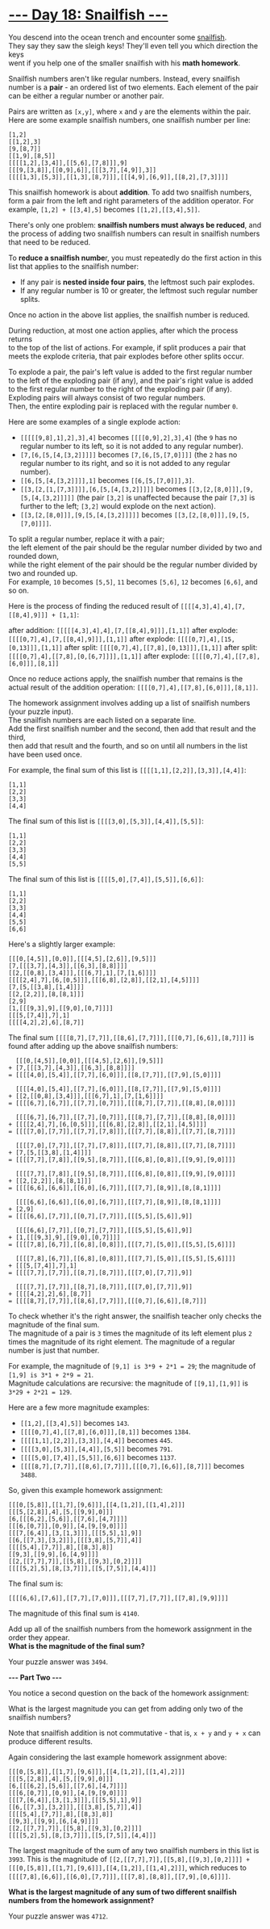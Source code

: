 # [--- Day 18: Snailfish ---](https://adventofcode.com/2021/day/18)

You descend into the ocean trench and encounter some [snailfish](https://en.wikipedia.org/wiki/Snailfish).  
They say they saw the sleigh keys! They'll even tell you which direction the keys  
went if you help one of the smaller snailfish with his **math homework**.

Snailfish numbers aren't like regular numbers. Instead, every snailfish number is a 
**pair** - an ordered list of two elements. Each element of the pair can be either a regular number or another pair.

Pairs are written as ``[x,y]``, where ``x`` and ``y`` are the elements within the pair. 
Here are some example snailfish numbers, one snailfish number per line:

```
[1,2]
[[1,2],3]
[9,[8,7]]
[[1,9],[8,5]]
[[[[1,2],[3,4]],[[5,6],[7,8]]],9]
[[[9,[3,8]],[[0,9],6]],[[[3,7],[4,9]],3]]
[[[[1,3],[5,3]],[[1,3],[8,7]]],[[[4,9],[6,9]],[[8,2],[7,3]]]]
```

This snailfish homework is about **addition**. To add two snailfish numbers, 
form a pair from the left and right parameters of the addition operator. 
For example, ``[1,2] + [[3,4],5]`` becomes ``[[1,2],[[3,4],5]]``.

There's only one problem: **snailfish numbers must always be reduced**, 
and the process of adding two snailfish numbers can result in snailfish numbers that need to be reduced.

To **reduce a snailfish numbe**r, you must repeatedly do the first action in this list that applies to the snailfish number:

- If any pair is **nested inside four pairs**, the leftmost such pair explodes.
- If any regular number is 10 or greater, the leftmost such regular number splits.

Once no action in the above list applies, the snailfish number is reduced.

During reduction, at most one action applies, after which the process returns  
to the top of the list of actions. For example, if split produces a pair that  
meets the explode criteria, that pair explodes before other splits occur.

To explode a pair, the pair's left value is added to the first regular number  
to the left of the exploding pair (if any), and the pair's right value is added  
to the first regular number to the right of the exploding pair (if any).  
Exploding pairs will always consist of two regular numbers.  
Then, the entire exploding pair is replaced with the regular number ``0``.

Here are some examples of a single explode action:

- ``[[[[[9,8],1],2],3],4]`` becomes ``[[[[0,9],2],3],4]`` (the ``9`` has no regular number to its left, so it is not added to any regular number).
- ``[7,[6,[5,[4,[3,2]]]]]`` becomes ``[7,[6,[5,[7,0]]]]`` (the ``2`` has no regular number to its right, and so it is not added to any regular number).
- ``[[6,[5,[4,[3,2]]]],1]`` becomes ``[[6,[5,[7,0]]],3]``.
- ``[[3,[2,[1,[7,3]]]],[6,[5,[4,[3,2]]]]]`` becomes ``[[3,[2,[8,0]]],[9,[5,[4,[3,2]]]]]`` (the pair ``[3,2]`` is unaffected because the pair ``[7,3]`` is further to the left; ``[3,2]`` would explode on the next action).
- ``[[3,[2,[8,0]]],[9,[5,[4,[3,2]]]]]`` becomes ``[[3,[2,[8,0]]],[9,[5,[7,0]]]]``.

To split a regular number, replace it with a pair;  
the left element of the pair should be the regular number divided by two and rounded down,  
while the right element of the pair should be the regular number divided by two and rounded up.  
For example, ``10`` becomes ``[5,5]``, ``11`` becomes ``[5,6]``, ``12`` becomes ``[6,6]``, and so on.

Here is the process of finding the reduced result of ``[[[[4,3],4],4],[7,[[8,4],9]]] + [1,1]``:

after addition: ``[[[[[4,3],4],4],[7,[[8,4],9]]],[1,1]]``
after explode:  ``[[[[0,7],4],[7,[[8,4],9]]],[1,1]]``
after explode:  ``[[[[0,7],4],[15,[0,13]]],[1,1]]``
after split:    ``[[[[0,7],4],[[7,8],[0,13]]],[1,1]]``
after split:    ``[[[[0,7],4],[[7,8],[0,[6,7]]]],[1,1]]``
after explode:  ``[[[[0,7],4],[[7,8],[6,0]]],[8,1]]``

Once no reduce actions apply, the snailfish number that remains is the actual result of the addition operation: ``[[[[0,7],4],[[7,8],[6,0]]],[8,1]]``.

The homework assignment involves adding up a list of snailfish numbers (your puzzle input).  
The snailfish numbers are each listed on a separate line.  
Add the first snailfish number and the second, then add that result and the third,  
then add that result and the fourth, and so on until all numbers in the list have been used once.

For example, the final sum of this list is ``[[[[1,1],[2,2]],[3,3]],[4,4]]``:

```
[1,1]
[2,2]
[3,3]
[4,4]
```
The final sum of this list is ``[[[[3,0],[5,3]],[4,4]],[5,5]]``:

```
[1,1]
[2,2]
[3,3]
[4,4]
[5,5]
```
The final sum of this list is ``[[[[5,0],[7,4]],[5,5]],[6,6]]``:

```
[1,1]
[2,2]
[3,3]
[4,4]
[5,5]
[6,6]
```
Here's a slightly larger example:

```
[[[0,[4,5]],[0,0]],[[[4,5],[2,6]],[9,5]]]
[7,[[[3,7],[4,3]],[[6,3],[8,8]]]]
[[2,[[0,8],[3,4]]],[[[6,7],1],[7,[1,6]]]]
[[[[2,4],7],[6,[0,5]]],[[[6,8],[2,8]],[[2,1],[4,5]]]]
[7,[5,[[3,8],[1,4]]]]
[[2,[2,2]],[8,[8,1]]]
[2,9]
[1,[[[9,3],9],[[9,0],[0,7]]]]
[[[5,[7,4]],7],1]
[[[[4,2],2],6],[8,7]]
```

The final sum ``[[[[8,7],[7,7]],[[8,6],[7,7]]],[[[0,7],[6,6]],[8,7]]]`` is found after adding up the above snailfish numbers:
```
  [[[0,[4,5]],[0,0]],[[[4,5],[2,6]],[9,5]]]
+ [7,[[[3,7],[4,3]],[[6,3],[8,8]]]]
= [[[[4,0],[5,4]],[[7,7],[6,0]]],[[8,[7,7]],[[7,9],[5,0]]]]

  [[[[4,0],[5,4]],[[7,7],[6,0]]],[[8,[7,7]],[[7,9],[5,0]]]]
+ [[2,[[0,8],[3,4]]],[[[6,7],1],[7,[1,6]]]]
= [[[[6,7],[6,7]],[[7,7],[0,7]]],[[[8,7],[7,7]],[[8,8],[8,0]]]]

  [[[[6,7],[6,7]],[[7,7],[0,7]]],[[[8,7],[7,7]],[[8,8],[8,0]]]]
+ [[[[2,4],7],[6,[0,5]]],[[[6,8],[2,8]],[[2,1],[4,5]]]]
= [[[[7,0],[7,7]],[[7,7],[7,8]]],[[[7,7],[8,8]],[[7,7],[8,7]]]]

  [[[[7,0],[7,7]],[[7,7],[7,8]]],[[[7,7],[8,8]],[[7,7],[8,7]]]]
+ [7,[5,[[3,8],[1,4]]]]
= [[[[7,7],[7,8]],[[9,5],[8,7]]],[[[6,8],[0,8]],[[9,9],[9,0]]]]

  [[[[7,7],[7,8]],[[9,5],[8,7]]],[[[6,8],[0,8]],[[9,9],[9,0]]]]
+ [[2,[2,2]],[8,[8,1]]]
= [[[[6,6],[6,6]],[[6,0],[6,7]]],[[[7,7],[8,9]],[8,[8,1]]]]

  [[[[6,6],[6,6]],[[6,0],[6,7]]],[[[7,7],[8,9]],[8,[8,1]]]]
+ [2,9]
= [[[[6,6],[7,7]],[[0,7],[7,7]]],[[[5,5],[5,6]],9]]

  [[[[6,6],[7,7]],[[0,7],[7,7]]],[[[5,5],[5,6]],9]]
+ [1,[[[9,3],9],[[9,0],[0,7]]]]
= [[[[7,8],[6,7]],[[6,8],[0,8]]],[[[7,7],[5,0]],[[5,5],[5,6]]]]

  [[[[7,8],[6,7]],[[6,8],[0,8]]],[[[7,7],[5,0]],[[5,5],[5,6]]]]
+ [[[5,[7,4]],7],1]
= [[[[7,7],[7,7]],[[8,7],[8,7]]],[[[7,0],[7,7]],9]]

  [[[[7,7],[7,7]],[[8,7],[8,7]]],[[[7,0],[7,7]],9]]
+ [[[[4,2],2],6],[8,7]]
= [[[[8,7],[7,7]],[[8,6],[7,7]]],[[[0,7],[6,6]],[8,7]]]
```

To check whether it's the right answer, the snailfish teacher only checks the magnitude of the final sum.  
The magnitude of a pair is ``3`` times the magnitude of its left element plus ``2`` times the magnitude of its right element. 
The magnitude of a regular number is just that number.

For example, the magnitude of ``[9,1] is 3*9 + 2*1 = 29``; the magnitude of ``[1,9] is 3*1 + 2*9 = 21``.  
Magnitude calculations are recursive: the magnitude of ``[[9,1],[1,9]]`` is ``3*29 + 2*21 = 129``.

Here are a few more magnitude examples:

- ``[[1,2],[[3,4],5]]`` becomes ``143``.
- ``[[[[0,7],4],[[7,8],[6,0]]],[8,1]]`` becomes ``1384``.
- ``[[[[1,1],[2,2]],[3,3]],[4,4]]`` becomes ``445``.
- ``[[[[3,0],[5,3]],[4,4]],[5,5]]`` becomes ``791``.
- ``[[[[5,0],[7,4]],[5,5]],[6,6]]`` becomes ``1137``.
- ``[[[[8,7],[7,7]],[[8,6],[7,7]]],[[[0,7],[6,6]],[8,7]]]`` becomes ``3488``.

So, given this example homework assignment:

```
[[[0,[5,8]],[[1,7],[9,6]]],[[4,[1,2]],[[1,4],2]]]
[[[5,[2,8]],4],[5,[[9,9],0]]]
[6,[[[6,2],[5,6]],[[7,6],[4,7]]]]
[[[6,[0,7]],[0,9]],[4,[9,[9,0]]]]
[[[7,[6,4]],[3,[1,3]]],[[[5,5],1],9]]
[[6,[[7,3],[3,2]]],[[[3,8],[5,7]],4]]
[[[[5,4],[7,7]],8],[[8,3],8]]
[[9,3],[[9,9],[6,[4,9]]]]
[[2,[[7,7],7]],[[5,8],[[9,3],[0,2]]]]
[[[[5,2],5],[8,[3,7]]],[[5,[7,5]],[4,4]]]
```

The final sum is:

``[[[[6,6],[7,6]],[[7,7],[7,0]]],[[[7,7],[7,7]],[[7,8],[9,9]]]]``

The magnitude of this final sum is ``4140``.

Add up all of the snailfish numbers from the homework assignment in the order they appear.  
**What is the magnitude of the final sum?**

Your puzzle answer was ``3494``.  

**--- Part Two ---**

You notice a second question on the back of the homework assignment:

What is the largest magnitude you can get from adding only two of the snailfish numbers?

Note that snailfish addition is not commutative - that is, ``x + y`` and ``y + x`` can produce different results.

Again considering the last example homework assignment above:

```
[[[0,[5,8]],[[1,7],[9,6]]],[[4,[1,2]],[[1,4],2]]]
[[[5,[2,8]],4],[5,[[9,9],0]]]
[6,[[[6,2],[5,6]],[[7,6],[4,7]]]]
[[[6,[0,7]],[0,9]],[4,[9,[9,0]]]]
[[[7,[6,4]],[3,[1,3]]],[[[5,5],1],9]]
[[6,[[7,3],[3,2]]],[[[3,8],[5,7]],4]]
[[[[5,4],[7,7]],8],[[8,3],8]]
[[9,3],[[9,9],[6,[4,9]]]]
[[2,[[7,7],7]],[[5,8],[[9,3],[0,2]]]]
[[[[5,2],5],[8,[3,7]]],[[5,[7,5]],[4,4]]]
```

The largest magnitude of the sum of any two snailfish numbers in this list is ``3993``. 
This is the magnitude of ``[[2,[[7,7],7]],[[5,8],[[9,3],[0,2]]]] + [[[0,[5,8]],[[1,7],[9,6]]],[[4,[1,2]],[[1,4],2]]]``, 
which reduces to ``[[[[7,8],[6,6]],[[6,0],[7,7]]],[[[7,8],[8,8]],[[7,9],[0,6]]]]``.

**What is the largest magnitude of any sum of two different snailfish numbers from the homework assignment?**

Your puzzle answer was ``4712``.
